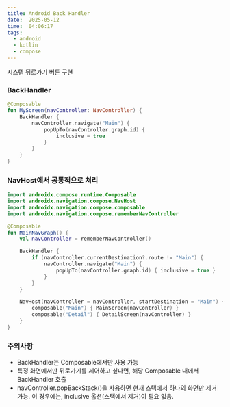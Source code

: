 ```yaml
---
title: Android Back Handler
date:  2025-05-12
time:  04:06:17
tags:
  - android
  - kotlin
  - compose
---
```

시스템 뒤로가기 버튼 구현

### BackHandler
```kotlin
@Composable
fun MyScreen(navController: NavController) {
    BackHandler {
        navController.navigate("Main") {
            popUpTo(navController.graph.id) {
                inclusive = true
            }
        }
    }
}
```

### NavHost에서 공통적으로 처리
```kotlin
import androidx.compose.runtime.Composable
import androidx.navigation.compose.NavHost
import androidx.navigation.compose.composable
import androidx.navigation.compose.rememberNavController

@Composable
fun MainNavGraph() {
    val navController = rememberNavController()

    BackHandler {
        if (navController.currentDestination?.route != "Main") {
            navController.navigate("Main") {
                popUpTo(navController.graph.id) { inclusive = true }
            }
        }
    }

    NavHost(navController = navController, startDestination = "Main") {
        composable("Main") { MainScreen(navController) }
        composable("Detail") { DetailScreen(navController) }
    }
}
```

### 주의사항
* BackHandler는 Composable에서만 사용 가능
* 특정 화면에서만 뒤로가기를 제어하고 싶다면, 해당 Composable 내에서 BackHandler  호출
* navController.popBackStack()을 사용하면 현재 스택에서 하나의 화면만 제거 가능. 이 경우에는, inclusive 옵션(스택에서 제거)이 필요 없음.
